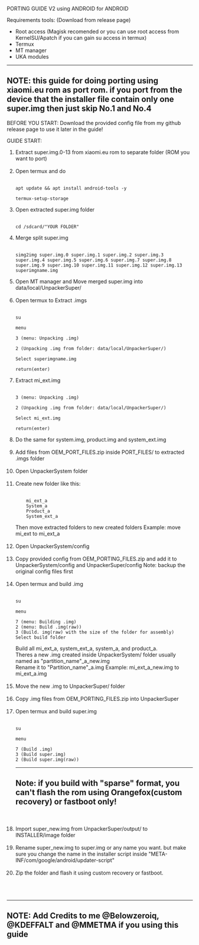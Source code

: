 PORTING GUIDE V2 using ANDROID for ANDROID

Requirements tools: (Download from release page)

- Root access (Magisk recomended or you can use root access from KernelSU/Apatch if you can gain su access in termux)
- Termux
- MT manager
- UKA modules
---
NOTE: this guide for doing porting using xiaomi.eu rom as port rom. if you port from the device that the installer file contain only one super.img then just skip No.1 and No.4
---

BEFORE YOU START:
Download the provided config file from my github release page to use it later in the guide!

GUIDE START:
1. Extract super.img.0-13 from xiaomi.eu rom to separate folder (ROM you want to port)
   <br/> <br/>
2. Open termux and do
   <br/> <br/>
    ```
    apt update && apt install android-tools -y
    ```
    ```
    termux-setup-storage
    ```
3. Open extracted super.img folder
   <br/> <br/>
    ```
    cd /sdcard/"YOUR FOLDER"
    ```
4. Merge split super.img
   <br/> <br/>
    ```
    simg2img super.img.0 super.img.1 super.img.2 super.img.3 super.img.4 super.img.5 super.img.6 super.img.7 super.img.8 super.img.9 super.img.10 super.img.11 super.img.12 super.img.13 superimgname.img
    ```
5. Open MT manager and Move merged super.img into data/local/UnpackerSuper/
   <br/> <br/>
6. Open termux to Extract .imgs
   <br/> <br/>
    ```
    su
    ```
    ```
    menu
    ```
    ```
    3 (menu: Unpacking .img)
    ```
    ```
    2 (Unpacking .img from folder: data/local/UnpackerSuper/)
    ```
    ```
    Select superimgname.img
    ```
    ```
    return(enter)
    ```
7. Extract mi_ext.img
    <br/> <br/>
    ```
    3 (menu: Unpacking .img)
    ```
    ```
    2 (Unpacking .img from folder: data/local/UnpackerSuper/)
    ```
    ```
    Select mi_ext.img
    ```
    ```
    return(enter)
    ```
8. Do the same for system.img, product.img and system_ext.img
   <br/> <br/>
9. Add files from OEM_PORT_FILES.zip inside PORT_FILES/ to extracted .imgs folder
   <br/> <br/>
10. Open UnpackerSystem folder
   <br/> <br/>
11. Create new folder like this:
    <br/> <br/>
    ```
        mi_ext_a
        System_a
        Product_a
        System_ext_a
    ```
    Then move extracted folders to new created folders Example: move mi_ext to mi_ext_a
    <br/> <br/>
12. Open UnpackerSystem/config
    <br/> <br/>
13. Copy provided config from OEM_PORTING_FILES.zip and add it to UnpackerSystem/config and UnpackerSuper/config Note: backup the original config files first
    <br/> <br/>
14. Open termux and build .img
    <br/> <br/>
    ```
    su
    ```
    ```
    menu
    ```
    ```
    7 (menu: Building .img)
    2 (menu: Build .img(raw))
    3 (Build. img(raw) with the size of the folder for assembly)
    Select build folder
    ```
    Build all mi_ext_a, system_ext_a, system_a, and product_a. <br/>
    Theres a new .img created inside UnpackerSystem/ folder usually named as "partition_name"_a_new.img <br/>
    Rename it to "Partition_name"_a.img Example: mi_ext_a_new.img to mi_ext_a.img
    <br/> <br/>
15. Move the new .img to UnpackerSuper/ folder
    <br/> <br/>
16. Copy .img files from OEM_PORTING_FILES.zip into UnpackerSuper
    <br/> <br/>
17. Open termux and build super.img
    <br/> <br/>
    ```
    su
    ```
    ```
    menu
    ```
    ```
    7 (Build .img)
    3 (Build super.img)
    2 (Build super.img(raw))
    ```
    ---
    Note: if you build with "sparse" format, you can't flash the rom using Orangefox(custom recovery) or fastboot only!
    ---
    <br/> <br/>
18. Import super_new.img from UnpackerSuper/output/ to INSTALLER/image folder
    <br/> <br/>
19. Rename super_new.img to super.img or any name you want. but make sure you change the name in the installer script inside "META-INF/com/google/android/updater-script"
    <br/> <br/>
20. Zip the folder and flash it using custom recovery or fastboot.
    <br/> <br/>
    <br/> <br/>
---
NOTE: Add Credits to me @Belowzeroiq, @KDEFFALT and @MMETMA if you using this guide
---

